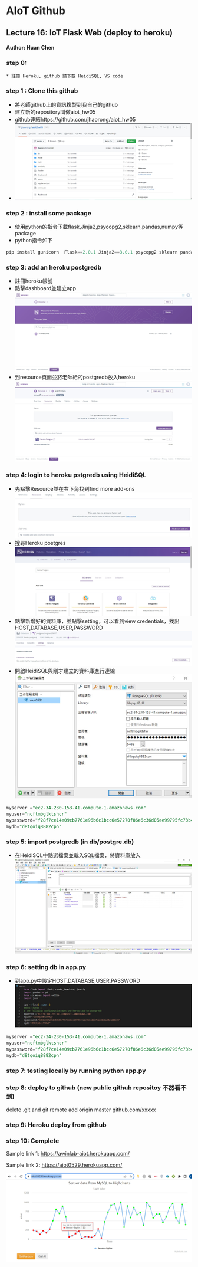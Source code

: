 # AIoT Github

## Lecture 16: IoT Flask Web (deploy to heroku)
#### Author: Huan Chen 

### step 0:
    * 註冊 Heroku, github 請下載 HeidiSQL, VS code

### step 1 : Clone this github
* 將老師github上的資訊複製到我自己的github
* 建立新的repository叫做aiot_hw05
* github連結https://github.com/jhaorong/aiot_hw05
* ![image](/static/step1.jpg)

### step 2 : install some package

* 使用python的指令下載flask,Jinja2,psycopg2,sklearn,pandas,numpy等package
* python指令如下
```python
pip install gunicorn  Flask==2.0.1 Jinja2==3.0.1 psycopg2 sklearn pandas numpy
```

### step 3: add an heroku postgredb

* 註冊heroku帳號
* 點擊dashboard並建立app
![image](/static/step3_1.jpg)
* 到resource頁面並將老師給的postgredb放入heroku
![image](/static/step3_2.jpg)
### step 4: login to heroku pstgredb using HeidiSQL
* 先點擊Resource並在右下角找到find more add-ons
![image](/static/step4_1.jpg)
* 搜尋Heroku postgres
![image](/static/step4_2.jpg)
* 點擊新增好的資料庫，並點擊setting，可以看到view credentials，找出HOST,DATABASE,USER,PASSWORD
![image](/static/step4_3.jpg)
* 開啟HeidiSQL與剛才建立的資料庫進行連線
![image](/static/step4_4.jpg)

```sql
myserver ="ec2-34-230-153-41.compute-1.amazonaws.com"
myuser="ncftmbglktshcr"
mypassword="f28f7ce14e09cb7761e96b6c1bcc6e57270f86e6c36d05ee99795fc73b46adee"
mydb="d8tqoiq8882cpn"

```
### step 5: import postgredb (in db/postgre.db)
* 在HeidiSQL中點選檔案並載入SQL檔案，將資料庫放入
![image](/static/step5.jpg)

### step 6: setting db in app.py
* 到app.py中設定HOST,DATABASE,USER,PASSWORD
![image](/static/step6.jpg)

```sql
myserver ="ec2-34-230-153-41.compute-1.amazonaws.com"
myuser="ncftmbglktshcr"
mypassword="f28f7ce14e09cb7761e96b6c1bcc6e57270f86e6c36d05ee99795fc73b46adee"
mydb="d8tqoiq8882cpn"

```
### step 7: testing locally by running python app.py

### step 8: deploy to github (new public github repositoy 不然看不到)

delete .git and git remote add origin master github.com/xxxxx


### step 9: Heroku deploy from github

### step 10: Complete

Sample link 1:
https://awinlab-aiot.herokuapp.com/

Sample link 2: 
https://aiot0529.herokuapp.com/


![success](./static/success.jpg)


